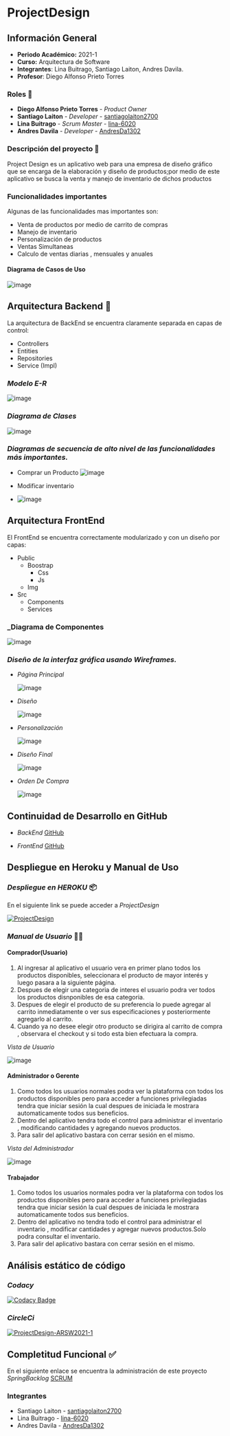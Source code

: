 # ProjectDesign

## Información General 
* **Periodo Académico:** 2021-1
* **Curso:** Arquitectura de Software
* **Integrantes**: Lina Buitrago, Santiago Laiton, Andres Davila.
* **Profesor**: Diego Alfonso Prieto Torres

### Roles 👥
 * **Diego Alfonso Prieto Torres** - *Product Owner* 
 * **Santiago Laiton** - *Developer* - [santiagolaiton2700](https://github.com/santiagolaiton2700)
 * **Lina Buitrago** - *Scrum Master* - [lina-6020](https://github.com/lina-6020)
 * **Andres Davila** - *Developer* - [AndresDa1302](https://github.com/AndresDa1302)
 
### Descripción del proyecto 📑
Project Design es un aplicativo web para una empresa de diseño gráfico que se encarga de la elaboración y diseño de productos;por medio de este aplicativo se busca la venta y manejo de inventario de dichos productos

### Funcionalidades importantes 
Algunas de las funcionalidades mas importantes son:
* Venta de productos por medio de carrito de compras 
* Manejo de inventario 
* Personalización de productos 
* Ventas Simultaneas 
* Calculo de ventas diarias , mensuales y anuales

#### Diagrama de Casos de Uso 

![image](https://user-images.githubusercontent.com/59893804/106533793-c0700f80-64c0-11eb-9664-e2b523f989a4.png)


## Arquitectura Backend 🔨
La arquitectura de BackEnd se encuentra claramente separada en capas de control:
* Controllers 
* Entities
* Repositories
* Service (Impl)

### _Modelo E-R_

![image](https://user-images.githubusercontent.com/59893804/106535410-2b6f1580-64c4-11eb-93b0-ae76635235e9.png)

### _Diagrama de Clases_ 

![image](https://user-images.githubusercontent.com/59893804/106536131-c4eaf700-64c5-11eb-8c2b-043f884b404f.png)

### _Diagramas de secuencia de alto nivel de las funcionalidades más importantes._

* Comprar un Producto
![image](https://user-images.githubusercontent.com/59893804/108645136-cf266280-747f-11eb-8948-ca854dd4861c.png)

* Modificar inventario 
* ![image](https://user-images.githubusercontent.com/59893804/108645275-4eb43180-7480-11eb-9158-b6c5b2ca5e49.png)


## Arquitectura FrontEnd

El FrontEnd se encuentra correctamente modularizado y con un diseño por capas:
* Public 
    * Boostrap
        * Css
        * Js
    * Img    
* Src
    * Components
    * Services   

### _Diagrama de Componentes

![image](https://user-images.githubusercontent.com/59893804/111412248-12a07500-86aa-11eb-9fcd-2ab164402340.png)



### _Diseño de la interfaz gráfica usando Wireframes._

* _Página Principal_

    ![image](https://user-images.githubusercontent.com/59893804/106541960-e6051500-64d0-11eb-8e81-40ad8fba5ac3.png)
    
* _Diseño_     

    ![image](https://user-images.githubusercontent.com/59893804/106542068-1e0c5800-64d1-11eb-9dd0-e0bd9a8219fc.png)
    
* _Personalización_ 

    ![image](https://user-images.githubusercontent.com/59893804/106542258-75122d00-64d1-11eb-9fe7-39b75913e2d3.png)
    
* _Diseño Final_

    ![image](https://user-images.githubusercontent.com/59893804/106543002-e30b2400-64d2-11eb-90e2-d90b73782184.png)

* _Orden De Compra_

    ![image](https://user-images.githubusercontent.com/59893804/106543443-bd324f00-64d3-11eb-8ff3-96c1a5eb354d.png)
    
## Continuidad de Desarrollo en GitHub

* _BackEnd_
[GitHub](https://github.com/ProjectDesign-ARSW2021-1/ProjectDesign-ARSW2021-1)

* _FrontEnd_ 
[GitHub](https://github.com/ProjectDesign-ARSW2021-1/ProjectDesign-FrontEnd)


## Despliegue en Heroku y Manual de Uso

### _Despliegue en HEROKU_ 📦

En el siguiente link se puede acceder a _ProjectDesign_

[![ProjectDesign](https://www.herokucdn.com/deploy/button.png)](https://projectdesignfrontend.herokuapp.com)


### _Manual de Usuario_ 📐🚶

#### Comprador(Usuario)

1. Al ingresar al aplicativo el usuario vera en primer plano todos los productos disponibles, seleccionara el producto de mayor interés y luego pasara a la siguiente página.
2. Despues de elegir una categoria de interes el usuario podra ver todos los productos disnponibles de esa categoria.
3. Despues de elegir el producto de su preferencia lo puede agregar al carrito inmediatamente o ver sus especificaciones y posteriormente agregarlo al carrito.
4. Cuando ya no desee elegir otro producto se dirigira al carrito de compra , observara el checkout y si todo esta bien efectuara la compra.

_Vista de Usuario_

![image](https://user-images.githubusercontent.com/59893804/114643228-dfe2a000-9c9a-11eb-8b62-d4928f47b385.png)

#### Administrador o Gerente 
1. Como todos los usuarios normales podra ver la plataforma con todos los productos disponibles pero para acceder a funciones privilegiadas tendra que iniciar sesión la cual despues de iniciada le mostrara automaticamente todos sus beneficios.
2. Dentro del aplicativo tendra todo el control para administrar el inventario , modificando cantidades y agregando nuevos productos.
3. Para salir del aplicativo bastara con cerrar sesión en el mismo.

_Vista del Administrador_

![image](https://user-images.githubusercontent.com/59893804/114643412-37810b80-9c9b-11eb-980c-87be73328ddc.png)

#### Trabajador

1. Como todos los usuarios normales podra ver la plataforma con todos los productos disponibles pero para acceder a funciones privilegiadas tendra que iniciar sesión la cual despues de iniciada le mostrara automaticamente todos sus beneficios.
2. Dentro del aplicativo no tendra todo el control para administrar el inventario , modificar cantidades y agregar nuevos productos.Solo podra consultar el inventario.
3. Para salir del aplicativo bastara con cerrar sesión en el mismo.



## Análisis estático de código 

### _Codacy_
[![Codacy Badge](https://app.codacy.com/project/badge/Grade/7118978001f6438e97faf7cc5320fbbd)](https://www.codacy.com/gh/ProjectDesign-ARSW2021-1/ProjectDesign-ARSW2021-1/dashboard?utm_source=github.com&amp;utm_medium=referral&amp;utm_content=ProjectDesign-ARSW2021-1/ProjectDesign-ARSW2021-1&amp;utm_campaign=Badge_Grade)

### _CircleCi_

[![ProjectDesign-ARSW2021-1](https://circleci.com/gh/ProjectDesign-ARSW2021-1/ProjectDesign-FrontEnd.svg?style=svg)](https://app.circleci.com/pipelines/github/ProjectDesign-ARSW2021-1/ProjectDesign-FrontEnd)

## Completitud Funcional ✅ 

En el siguiente enlace se encuentra la administración de este proyecto 
_SpringBacklog_
[SCRUM](https://drive.google.com/drive/u/0/folders/1cpu2b-mAhWEGSzUdam0Ii86mrpDNoCKp)





### Integrantes
 * Santiago Laiton - [santiagolaiton2700](https://github.com/santiagolaiton2700)
 * Lina Buitrago - [lina-6020](https://github.com/lina-6020)
 * Andres Davila - [AndresDa1302](https://github.com/AndresDa1302)
  




